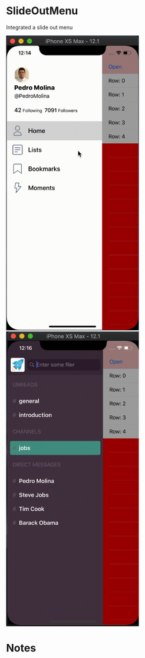 # SlideOutMenu
Integrated a slide out menu

<img src="/Gifs/Slideoutmenu-1.gif" width="360" height="797"> <img src="/Gifs/Slideoutmenu-2.gif" width="360" height="797"> 



# Notes
